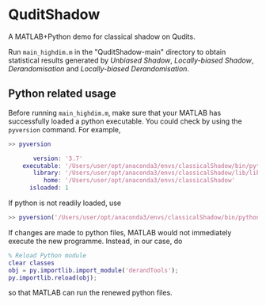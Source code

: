 # QuditShadow
A MATLAB+Python demo for classical shadow on Qudits.



Run ```main_highdim.m``` in the "QuditShadow-main" directory to obtain statistical results generated by *Unbiased Shadow*, *Locally-biased Shadow*, *Derandomisation* and *Locally-biased Derandomisation*.





## Python related usage

Before running ```main_highdim.m```, make sure that your MATLAB has successfully loaded a python executable. You could check by using the ```pyversion``` command. For example,

```matlab
>> pyversion

       version: '3.7'
    executable: '/Users/user/opt/anaconda3/envs/classicalShadow/bin/python3.7'
       library: '/Users/user/opt/anaconda3/envs/classicalShadow/lib/libpython3.7m.dylib'
          home: '/Users/user/opt/anaconda3/envs/classicalShadow'
      isloaded: 1
```

If python is not readily loaded, use
```matlab
>> pyversion('/Users/user/opt/anaconda3/envs/classicalShadow/bin/python3.7')
```


If changes are made to python files, MATLAB would not immediately execute the new programme. Instead, in our case, do

```matlab
% Reload Python module
clear classes
obj = py.importlib.import_module('derandTools');
py.importlib.reload(obj);
```

so that MATLAB can run the renewed python files.


